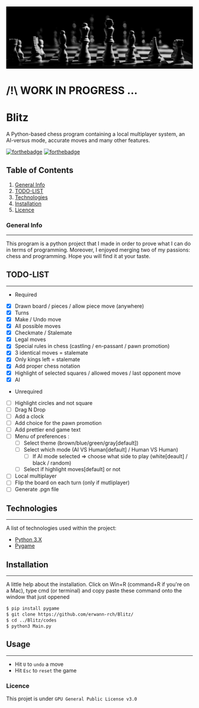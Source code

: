 ![Banner](https://github.com/erwann-rch/Blitz/blob/main/banner.jpg)

# /!\ WORK IN PROGRESS ...

# Blitz

A Python-based chess program containing a local multiplayer system, an AI-versus mode, accurate moves and many other features.

[![forthebadge](http://forthebadge.com/images/badges/built-with-love.svg)](http://forthebadge.com)  [![forthebadge](http://forthebadge.com/images/badges/powered-by-electricity.svg)](http://forthebadge.com)

## Table of Contents

1. [General Info](#general-info)
2. [TODO-LIST](#todo-list)
3. [Technologies](#technologies)
4. [Installation](#installation)
5. [Licence](#licence)

### General Info
***
This program is a python project that I made in order to prove what I can do in terms of programming.
Moreover, I enjoyed merging two of my passions: chess and programming. Hope you will find it at your taste.

## TODO-LIST 
***

* Required
- [x] Drawn board / pieces / allow piece move (anywhere)
- [x] Turns
- [x] Make / Undo move
- [x] All possible moves
- [x] Checkmate / Stalemate
- [x] Legal moves
- [x] Special rules in chess (castling / en-passant / pawn promotion)
- [x] 3 identical moves = stalemate
- [x] Only kings left = stalemate
- [x] Add proper chess notation
- [x] Highlight of selected squares / allowed moves / last opponent move
- [x] AI

* Unrequired
- [ ] Highlight circles and not square
- [ ] Drag N Drop 
- [ ] Add a clock
- [ ] Add choice for the pawn promotion
- [ ] Add prettier end game text
- [ ] Menu of preferences :
  - [ ] Select theme (brown/blue/green/gray[default])
  - [ ] Select which mode (AI VS Human[default] / Human VS Human)
    - [ ] If AI mode selected => choose what side to play (white[deault] / black / random)
  - [ ] Select if highlight moves[default] or not
- [ ] Local multiplayer 
- [ ] Flip the board on each turn (only if mutliplayer)
- [ ] Generate .pgn file

## Technologies
***
A list of technologies used within the project:
* [Python 3.X](https://www.python.org) 
* [Pygame](https://www.pygame.org/docs/)

## Installation
***
A little help about the installation. 
Click on Win+R (command+R if you're on a Mac), type cmd (or terminal) and copy paste these command onto the window that just oppened
```
$ pip install pygame
$ git clone https://github.com/erwann-rch/Blitz/
$ cd ../Blitz/codes
$ python3 Main.py
```

## Usage
***
- Hit ```U``` to ```undo``` a move
- Hit ```Esc``` to ```reset``` the game

### Licence

This projet is under ```GPU General Public License v3.0```
